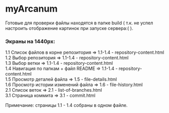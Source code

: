 # myArcanum

Готовые для проверки файлы находятся в папке build ( т.к. не успел настроить отображение картинок при запуске сервера:( ).

### Экраны на 1440px: 

  1.1 Список файлов в корне репозитория => 1.1-1.4 - repository-content.html  
  1.2 Выбор репозитория => 1.1-1.4 - repository-content.html   
  1.3 Выбор ветки => 1.1-1.4 - repository-content.html   
  1.4 Навигация по папкам + файл README => 1.1-1.4 - repository-content.html  
  1.5 Просмотр деталей файла => 1.5 - file-details.html  
  1.6 Просмотр истории изменений файла => 1.6 - file-history.html  
  2.1 Список веток => 2.1 - list-of-branches.html   
  3.1 Страница коммита => 3.1 - commit.html  
  
  Примечание: страницы 1.1 - 1.4 собраны в одном файле.

